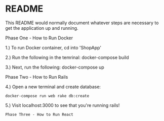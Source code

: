 # README

This README would normally document whatever steps are necessary to get the
application up and running.

Phase One - How to Run Docker

1.) To run Docker container, cd into 'ShopApp'

2.) Run the following in the temrinal: docker-compose build

3.) Next, run the following: docker-compose up

Phase Two - How to Run Rails

4.) Open a new terminal and create database:

    docker-compose run web rake db:create

5.) Visit localhost:3000 to see that you're running rails!

    Phase Three - How to Run React
